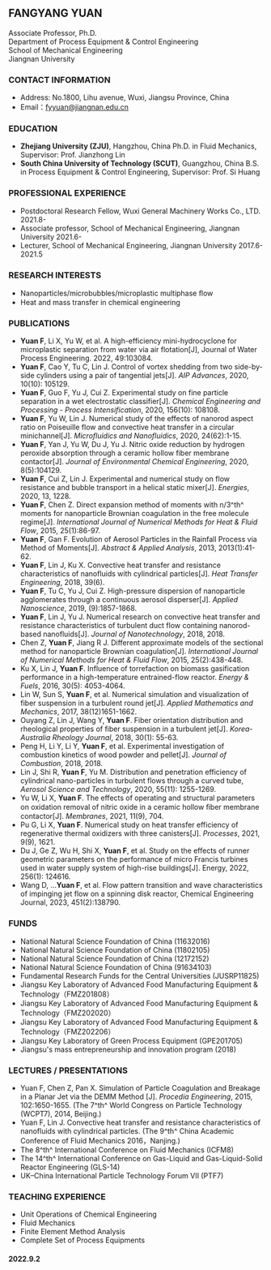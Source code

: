 ## FANGYANG YUAN
Associate Professor, Ph.D.  
Department of Process Equipment & Control Engineering  
School of Mechanical Engineering  
Jiangnan University 
    
### CONTACT INFORMATION
- Address: No.1800, Lihu avenue, Wuxi, Jiangsu Province, China
- Email：fyyuan@jiangnan.edu.cn

### EDUCATION
- **Zhejiang University (ZJU)**, Hangzhou, China
Ph.D. in Fluid Mechanics, Supervisor: Prof. Jianzhong Lin
- **South China University of Technology (SCUT)**, Guangzhou, China
B.S. in Process Equipment & Control Engineering, Supervisor: Prof. Si Huang

### PROFESSIONAL EXPERIENCE
- Postdoctoral Research Fellow, Wuxi General Machinery Works Co., LTD.  2021.8-
- Associate professor, School of Mechanical Engineering, Jiangnan University  2021.6-
- Lecturer, School of Mechanical Engineering, Jiangnan University  2017.6-2021.5

### RESEARCH INTERESTS
- Nanoparticles/microbubbles/microplastic multiphase ﬂow
- Heat and mass transfer in chemical engineering

### PUBLICATIONS
- **Yuan F**, Li X, Yu W, et al. A high-efficiency mini-hydrocyclone for microplastic separation from water via air flotation[J], Journal of Water Process Engineering. 2022, 49:103084.
- **Yuan F**, Cao Y, Tu C, Lin J. Control of vortex shedding from two side-by-side cylinders using a pair of tangential jets[J]. *AIP Advances*, 2020, 10(10): 105129.
- **Yuan F**, Guo F, Yu J, Cui Z. Experimental study on fine particle separation in a wet electrostatic classifier[J]. *Chemical Engineering and Processing - Process Intensification*, 2020, 156(10): 108108.
- **Yuan F**, Yu W, Lin J. Numerical study of the effects of nanorod aspect ratio on Poiseuille flow and convective heat transfer in a circular minichannel[J]. *Microfluidics and Nanofluidics*, 2020, 24(62):1-15.
- **Yuan F**, Yan J, Yu W, Du J, Yu J. Nitric oxide reduction by hydrogen peroxide absorption through a ceramic hollow fiber membrane contactor[J]. *Journal of Environmental Chemical Engineering*, 2020, 8(5):104129.
- **Yuan F**, Cui Z, Lin J. Experimental and numerical study on flow resistance and bubble transport in a helical static mixer[J]. *Energies*, 2020, 13, 1228.
- **Yuan F**, Chen Z. Direct expansion method of moments with n/3^th^ moments for nanoparticle Brownian coagulation in the free molecule regime[J]. *International Journal of Numerical Methods for Heat & Fluid Flow*, 2015, 25(1):86-97.
- **Yuan F**, Gan F. Evolution of Aerosol Particles in the Rainfall Process via Method of Moments[J]. *Abstract & Applied Analysis*, 2013, 2013(1):41-62. 
- **Yuan F**, Lin J, Ku X. Convective heat transfer and resistance characteristics of nanofluids with cylindrical particles[J]. *Heat Transfer Engineering*, 2018, 39(6).
- **Yuan F**, Tu C, Yu J, Cui Z. High-pressure dispersion of nanoparticle agglomerates through a continuous aerosol disperser[J]. *Applied Nanoscience*, 2019, (9):1857-1868.
- **Yuan F**, Lin J, Yu J. Numerical research on convective heat transfer and resistance characteristics of turbulent duct flow containing nanorod-based nanofluids[J]. *Journal of Nanotechnology*, 2018, 2018.
- Chen Z, **Yuan F**, Jiang R J. Different approximate models of the sectional method for nanoparticle Brownian coagulation[J]. *International Journal of Numerical Methods for Heat & Fluid Flow*, 2015, 25(2):438-448. 
- Ku X, Lin J, **Yuan F**. Influence of torrefaction on biomass gasification performance in a high-temperature entrained-flow reactor. *Energy & Fuels*, 2016, 30(5): 4053-4064. 
- Lin W, Sun S, **Yuan F**, et al. Numerical simulation and visualization of fiber suspension in a turbulent round jet[J]. *Applied Mathematics and Mechanics*, 2017, 38(12)1651-1662.
- Ouyang Z, Lin J, Wang Y, **Yuan F**. Fiber orientation distribution and rheological properties of fiber suspension in a turbulent jet[J]. *Korea-Australia Rheology Journal*, 2018, 30(1): 55-63.
- Peng H, Li Y, Li Y, **Yuan F**, et al. Experimental investigation of combustion kinetics of wood powder and pellet[J]. *Journal of Combustion*, 2018, 2018.
- Lin J, Shi R, **Yuan F**, Yu M. Distribution and penetration efficiency of cylindrical nano-particles in turbulent flows through a curved tube, *Aerosol Science and Technology*, 2020, 55(11): 1255-1269. 
- Yu W, Li X, **Yuan F**. The effects of operating and structural parameters on oxidation removal of nitric oxide in a ceramic hollow ﬁber membrane contactor[J]. *Membranes*, 2021, 11(9), 704.
- Pu G, Li X, **Yuan F**. Numerical study on heat transfer efficiency of regenerative thermal oxidizers with three canisters[J]. *Processes*, 2021, 9(9), 1621.
- Du J, Ge Z, Wu H, Shi X, **Yuan F**, et al. Study on the effects of runner geometric parameters on the performance of micro Francis turbines used in water supply system of high-rise buildings[J]. Energy, 2022, 256(1): 124616.
- Wang D, ...**Yuan F**, et al. Flow pattern transition and wave characteristics of impinging jet flow on a spinning disk reactor, Chemical Engineering Journal, 2023, 451(2):138790.

### FUNDS
- National Natural Science Foundation of China (11632016)
- National Natural Science Foundation of China (11802105)
- National Natural Science Foundation of China (12172152)
- National Natural Science Foundation of China (91634103)
- Fundamental Research Funds for the Central Universities (JUSRP11825)
- Jiangsu Key Laboratory of Advanced Food Manufacturing Equipment & Technology（FMZ201808）
- Jiangsu Key Laboratory of Advanced Food Manufacturing Equipment & Technology（FMZ202020）
-  Jiangsu Key Laboratory of Advanced Food Manufacturing Equipment & Technology（FMZ202206）
- Jiangsu Key Laboratory of Green Process Equipment (GPE201705)
- Jiangsu's mass entrepreneurship and innovation program (2018)

### LECTURES / PRESENTATIONS
- Yuan F, Chen Z, Pan X. Simulation of Particle Coagulation and Breakage in a Planar Jet via the DEMM Method [J]. *Procedia Engineering*, 2015, 102:1650-1655. (The 7^th^ World Congress on Particle Technology (WCPT7), 2014, Beijing.)
- Yuan F, Lin J. Convective heat transfer and resistance characteristics of nanofluids with cylindrical particles. (The 9^th^ China Academic Conference of Fluid Mechanics 2016，Nanjing.)
- The 8^th^ International Conference on Fluid Mechanics (ICFM8)
- The 14^th^ International Conference on Gas-Liquid and Gas-Liquid-Solid Reactor Engineering (GLS-14)
- UK–China International Particle Technology Forum VII (PTF7)

### TEACHING EXPERIENCE
- Unit Operations of Chemical Engineering
- Fluid Mechanics
- Finite Element Method Analysis
- Complete Set of Process Equipments

#### 2022.9.2
